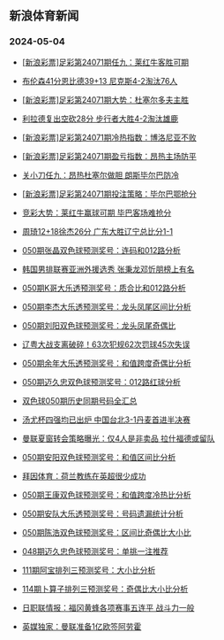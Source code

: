 ## 新浪体育新闻 
### 2024-05-04

+ [[新浪彩票]足彩第24071期任九：莱红牛客胜可期](https://sports.sina.com.cn/l/2024-05-03/doc-inatxcqa7937896.shtml)

+ [布伦森41分恩比德39+13 尼克斯4-2淘汰76人](https://sports.sina.com.cn/basketball/nba/2024-05-03/doc-inatxqcz5778659.shtml)

+ [[新浪彩票]足彩第24071期大势：杜塞尔多夫主胜](https://sports.sina.com.cn/l/2024-05-03/doc-inatxcqi6717395.shtml)

+ [利拉德复出空砍28分 步行者大胜4-2淘汰雄鹿](https://sports.sina.com.cn/basketball/nba/2024-05-03/doc-inatxiwf2651433.shtml)

+ [[新浪彩票]足彩第24071期冷热指数：博洛尼亚不败](https://sports.sina.com.cn/l/2024-05-03/doc-inatxcqa7938229.shtml)

+ [[新浪彩票]足彩第24071期盈亏指数：昂热主场防平](https://sports.sina.com.cn/l/2024-05-03/doc-inatxcqi6719288.shtml)

+ [关小刀任九：昂热杜塞尔做胆 朗斯毕尔巴防冷](https://sports.sina.com.cn/l/2024-05-03/doc-inatxunc4716707.shtml)

+ [[新浪彩票]足彩第24071期投注策略：毕尔巴鄂抢分](https://sports.sina.com.cn/l/2024-05-03/doc-inatxcqa7937969.shtml)

+ [竞彩大势：莱红牛赢球可期 毕巴客场难抢分](https://sports.sina.com.cn/l/2024-05-03/doc-inatvvus8522933.shtml)

+ [周琦12+18徐杰26分 广东大胜辽宁总比分1-1](https://sports.sina.com.cn/basketball/cba/2024-05-03/doc-inatymiv4413505.shtml)

+ [050期张晶双色球预测奖号：连码和012路分析](https://sports.sina.com.cn/l/2024-05-03/doc-inatxqec2602119.shtml)

+ [韩国男排联赛亚洲外援选秀 张秉龙邓忻朋榜上有名](https://sports.sina.com.cn/others/volleyball/2024-05-03/doc-inatxytx6270711.shtml)

+ [050期K哥大乐透预测奖号：质合比和012路分析](https://sports.sina.com.cn/l/2024-05-03/doc-inatxumz6371667.shtml)

+ [050期李杰大乐透预测奖号：龙头凤尾区间比分析](https://sports.sina.com.cn/l/2024-05-03/doc-inatxunc4698758.shtml)

+ [050期刘阳双色球预测奖号：龙头凤尾奇偶比](https://sports.sina.com.cn/l/2024-05-03/doc-inatxqcz5823692.shtml)

+ [辽粤大战支离破碎！63次犯规62次罚球45次失误](https://sports.sina.com.cn/basketball/cba/2024-05-03/doc-inatymit6095834.shtml)

+ [050期余年大乐透预测奖号：和值跨度奇偶比分析](https://sports.sina.com.cn/l/2024-05-03/doc-inatxunc4698889.shtml)

+ [050期迈久忠双色球预测奖号：012路红球分析](https://sports.sina.com.cn/l/2024-05-03/doc-inatxqcz5824985.shtml)

+ [双色球050期历史同期号码全汇总](https://sports.sina.com.cn/l/2024-05-03/doc-inatxqec2602800.shtml)

+ [汤尤杯四强均已出炉 中国台北3-1丹麦首进半决赛](https://sports.sina.com.cn/others/badmin/2024-05-03/doc-inatymit6091569.shtml)

+ [曼联夏窗转会策略曝光：仅4人是非卖品 拉什福德或留队](https://sports.sina.com.cn/g/pl/2024-04-30/doc-inatriqt2123897.shtml)

+ [050期安阳双色球预测奖号：和值区间比分析](https://sports.sina.com.cn/l/2024-05-03/doc-inatxqcz5824007.shtml)

+ [拜因体育：荷兰教练在英超很少成功](https://sports.sina.com.cn/g/2024-04-30/doc-inatprfr1079288.shtml)

+ [050期王康双色球预测奖号：和值跨度冷热比分析](https://sports.sina.com.cn/l/2024-05-03/doc-inatxqec2601729.shtml)

+ [050期安队大乐透预测奖号：号码遗漏统计分析](https://sports.sina.com.cn/l/2024-05-03/doc-inatxumz6371809.shtml)

+ [050期陈浩双色球预测奖号：区间比奇偶比大小比](https://sports.sina.com.cn/l/2024-05-03/doc-inatxqec2600627.shtml)

+ [048期迈久忠色球预测奖号：单挑一注推荐](https://sports.sina.com.cn/l/2024-04-30/doc-inatqnmf0729578.shtml)

+ [111期阿宝排列三预测奖号：大小比分析](https://sports.sina.com.cn/l/2024-04-30/doc-inatqwyz0587066.shtml)

+ [114期卜算子排列三预测奖号：奇偶比大小比分析](https://sports.sina.com.cn/l/2024-05-03/doc-inatxumz6378961.shtml)

+ [日职联情报：福冈黄蜂各项赛事五连平 战斗力一般](https://sports.sina.com.cn/l/2024-05-03/doc-inatxqcz5779918.shtml)

+ [英媒独家：曼联准备1亿欧签阿劳霍](https://sports.sina.com.cn/g/2024-04-30/doc-inatprfr1076131.shtml)

